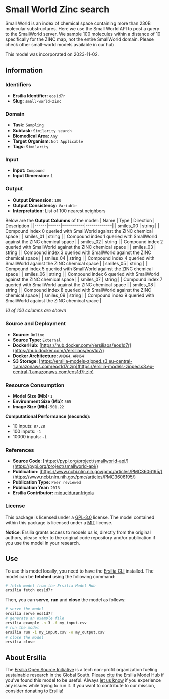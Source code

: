 # Small World Zinc search

Small World is an index of chemical space containing more than 230B molecular substructures. Here we use the Small World API to post a query to the SmallWorld server. We sample 100 molecules within a distance of 10 specifically for the ZINC map, not the entire SmallWorld domain. Please check other small-world models available in our hub.

This model was incorporated on 2023-11-02.

## Information
### Identifiers
- **Ersilia Identifier:** `eos1d7r`
- **Slug:** `small-world-zinc`

### Domain
- **Task:** `Sampling`
- **Subtask:** `Similarity search`
- **Biomedical Area:** `Any`
- **Target Organism:** `Not Applicable`
- **Tags:** `Similarity`

### Input
- **Input:** `Compound`
- **Input Dimension:** `1`

### Output
- **Output Dimension:** `100`
- **Output Consistency:** `Variable`
- **Interpretation:** List of 100 nearest neighbors

Below are the **Output Columns** of the model:
| Name | Type | Direction | Description |
|------|------|-----------|-------------|
| smiles_00 | string |  | Compound index 0 queried with SmallWorld against the ZINC chemical space |
| smiles_01 | string |  | Compound index 1 queried with SmallWorld against the ZINC chemical space |
| smiles_02 | string |  | Compound index 2 queried with SmallWorld against the ZINC chemical space |
| smiles_03 | string |  | Compound index 3 queried with SmallWorld against the ZINC chemical space |
| smiles_04 | string |  | Compound index 4 queried with SmallWorld against the ZINC chemical space |
| smiles_05 | string |  | Compound index 5 queried with SmallWorld against the ZINC chemical space |
| smiles_06 | string |  | Compound index 6 queried with SmallWorld against the ZINC chemical space |
| smiles_07 | string |  | Compound index 7 queried with SmallWorld against the ZINC chemical space |
| smiles_08 | string |  | Compound index 8 queried with SmallWorld against the ZINC chemical space |
| smiles_09 | string |  | Compound index 9 queried with SmallWorld against the ZINC chemical space |

_10 of 100 columns are shown_
### Source and Deployment
- **Source:** `Online`
- **Source Type:** `External`
- **DockerHub**: [https://hub.docker.com/r/ersiliaos/eos1d7r](https://hub.docker.com/r/ersiliaos/eos1d7r)
- **Docker Architecture:** `AMD64`, `ARM64`
- **S3 Storage**: [https://ersilia-models-zipped.s3.eu-central-1.amazonaws.com/eos1d7r.zip](https://ersilia-models-zipped.s3.eu-central-1.amazonaws.com/eos1d7r.zip)

### Resource Consumption
- **Model Size (Mb):** `1`
- **Environment Size (Mb):** `565`
- **Image Size (Mb):** `501.22`

**Computational Performance (seconds):**
- 10 inputs: `87.28`
- 100 inputs: `-1`
- 10000 inputs: `-1`

### References
- **Source Code**: [https://pypi.org/project/smallworld-api/](https://pypi.org/project/smallworld-api/)
- **Publication**: [https://www.ncbi.nlm.nih.gov/pmc/articles/PMC3606195/](https://www.ncbi.nlm.nih.gov/pmc/articles/PMC3606195/)
- **Publication Type:** `Peer reviewed`
- **Publication Year:** `2013`
- **Ersilia Contributor:** [miquelduranfrigola](https://github.com/miquelduranfrigola)

### License
This package is licensed under a [GPL-3.0](https://github.com/ersilia-os/ersilia/blob/master/LICENSE) license. The model contained within this package is licensed under a [MIT](LICENSE) license.

**Notice**: Ersilia grants access to models _as is_, directly from the original authors, please refer to the original code repository and/or publication if you use the model in your research.


## Use
To use this model locally, you need to have the [Ersilia CLI](https://github.com/ersilia-os/ersilia) installed.
The model can be **fetched** using the following command:
```bash
# fetch model from the Ersilia Model Hub
ersilia fetch eos1d7r
```
Then, you can **serve**, **run** and **close** the model as follows:
```bash
# serve the model
ersilia serve eos1d7r
# generate an example file
ersilia example -n 3 -f my_input.csv
# run the model
ersilia run -i my_input.csv -o my_output.csv
# close the model
ersilia close
```

## About Ersilia
The [Ersilia Open Source Initiative](https://ersilia.io) is a tech non-profit organization fueling sustainable research in the Global South.
Please [cite](https://github.com/ersilia-os/ersilia/blob/master/CITATION.cff) the Ersilia Model Hub if you've found this model to be useful. Always [let us know](https://github.com/ersilia-os/ersilia/issues) if you experience any issues while trying to run it.
If you want to contribute to our mission, consider [donating](https://www.ersilia.io/donate) to Ersilia!
